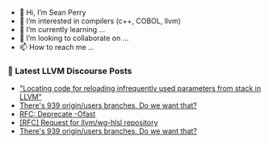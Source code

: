 - 👋 Hi, I’m Sean Perry
- 👀 I’m interested in compilers (c++, COBOL, llvm)
- 🌱 I’m currently learning ...
- 💞️ I’m looking to collaborate on ...
- 📫 How to reach me ...

<!---
s66perry/s66perry is a ✨ special ✨ repository because its `README.md` (this file) appears on your GitHub profile.
You can click the Preview link to take a look at your changes.
--->
### 📕 Latest LLVM Discourse Posts

<!-- DISCOURSE-LLVM:START -->
- [&quot;Locating code for reloading infrequently used parameters from stack in LLVM&quot;](https://discourse.llvm.org/t/locating-code-for-reloading-infrequently-used-parameters-from-stack-in-llvm/80230#post_2)
- [There&#39;s 939 origin/users branches. Do we want that?](https://discourse.llvm.org/t/theres-939-origin-users-branches-do-we-want-that/80241#post_11)
- [RFC: Deprecate -Ofast](https://discourse.llvm.org/t/rfc-deprecate-ofast/78687?page=6#post_102)
- [[RFC] Request for llvm/wg-hlsl repository](https://discourse.llvm.org/t/rfc-request-for-llvm-wg-hlsl-repository/80248#post_1)
- [There&#39;s 939 origin/users branches. Do we want that?](https://discourse.llvm.org/t/theres-939-origin-users-branches-do-we-want-that/80241#post_10)
<!-- DISCOURSE-LLVM:END -->

